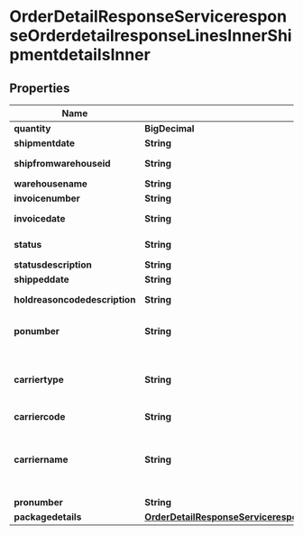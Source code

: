 

# OrderDetailResponseServiceresponseOrderdetailresponseLinesInnerShipmentdetailsInner


## Properties

| Name | Type | Description | Notes |
|------------ | ------------- | ------------- | -------------|
|**quantity** | **BigDecimal** | quantity shipped |  [optional] |
|**shipmentdate** | **String** | date of shipment |  [optional] |
|**shipfromwarehouseid** | **String** | Warehouse product was shipped from |  [optional] |
|**warehousename** | **String** | name of the warehouse |  [optional] |
|**invoicenumber** | **String** | Invoice Number |  [optional] |
|**invoicedate** | **String** | date on the invoice generated |  [optional] |
|**status** | **String** | code for current Status of the order |  [optional] |
|**statusdescription** | **String** | Description of status |  [optional] |
|**shippeddate** | **String** | date of shipment |  [optional] |
|**holdreasoncodedescription** | **String** | Description of the code if the order is on hold |  [optional] |
|**ponumber** | **String** | Ingram PO Number to vendors for direct ship orders |  [optional] |
|**carriertype** | **String** | Helps to determine shipment type. for e.g. LTL is used for heavy shipment. SML is used for light shipment |  [optional] |
|**carriercode** | **String** |  |  [optional] |
|**carriername** | **String** | Name of the carrier. If carriername is LTL then the tracking info is in the \&quot;pronumber\&quot; data field |  [optional] |
|**pronumber** | **String** |  |  [optional] |
|**packagedetails** | [**OrderDetailResponseServiceresponseOrderdetailresponseLinesInnerShipmentdetailsInnerPackagedetails**](OrderDetailResponseServiceresponseOrderdetailresponseLinesInnerShipmentdetailsInnerPackagedetails.md) |  |  [optional] |



